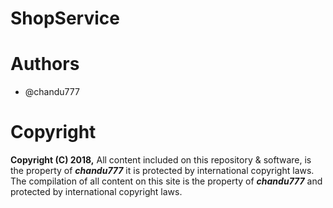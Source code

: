 # ShopService

# Authors
- @chandu777

# Copyright
**Copyright (C) 2018,**
All content included on this repository & software, is the property of **_chandu777_**
it is protected by international copyright laws.
The compilation of all content on this site is the property of **_chandu777_** and protected by international copyright laws.
